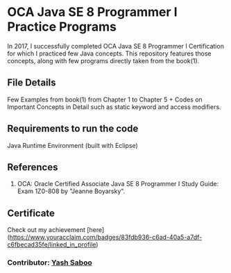 # OCA Java SE 8 Programmer I Practice Programs
In 2017, I successfully completed OCA Java SE 8 Programmer I Certification for which I practiced few Java concepts. This repository features those concepts, along with few programs directly taken from the book(1).

## File Details
Few Examples from book(1) from Chapter 1 to Chapter 5 + Codes on Important Concepts in Detail such as static keyword and access modifiers.

## Requirements to run the code
Java Runtime Environment (built with Eclipse)

## References
1. OCA: Oracle Certified Associate Java SE 8 Programmer I Study Guide: Exam 1Z0-808 by "Jeanne Boyarsky".

## Certificate
Check out my achievement [here] (https://www.youracclaim.com/badges/83fdb936-c6ad-40a5-a7df-c6fbecad35fe/linked_in_profile)

### Contributor: [Yash Saboo](https://github.com/yashsaboo)